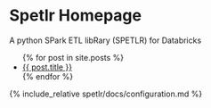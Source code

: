 # Spetlr Homepage

A python SPark ETL libRary (SPETLR) for Databricks

<ul>
  {% for post in site.posts %}
    <li>
      <a href="{{ post.url }}">{{ post.title }}</a>
    </li>
  {% endfor %}
</ul>


{% include_relative spetlr/docs/configuration.md %}

